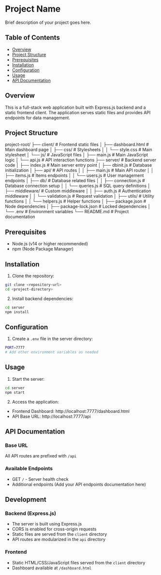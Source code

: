 # Project Name

Brief description of your project goes here.

## Table of Contents
- [Overview](#overview)
- [Project Structure](#project-structure)
- [Prerequisites](#prerequisites)
- [Installation](#installation)
- [Configuration](#configuration)
- [Usage](#usage)
- [API Documentation](#api-documentation)

## Overview
This is a full-stack web application built with Express.js backend and a static frontend client. The application serves static files and provides API endpoints for data management.

## Project Structure
project-root/
├── client/                  # Frontend static files
│   ├── dashboard.html       # Main dashboard page
│   ├── css/                # Stylesheets
│   │   └── style.css       # Main stylesheet
│   └── js/                 # JavaScript files
│       ├── main.js         # Main JavaScript logic
│       └── api.js          # API interaction functions
├── server/                 # Backend server code
│   ├── index.js           # Main server entry point
│   ├── dbinit.js          # Database initialization
│   ├── api/               # API routes
│   │   ├── main.js        # Main API router
│   │   ├── items.js       # Items endpoints
│   │   └── users.js       # User management endpoints
│   ├── db/                # Database related files
│   │   ├── connection.js  # Database connection setup
│   │   └── queries.js     # SQL query definitions
│   ├── middleware/        # Custom middleware
│   │   ├── auth.js        # Authentication middleware
│   │   └── validation.js  # Request validation
│   ├── utils/             # Utility functions
│   │   └── helpers.js     # Helper functions
│   ├── package.json       # Node dependencies
│   ├── package-lock.json  # Locked dependencies
│   └── .env               # Environment variables
└── README.md              # Project documentation

## Prerequisites
- Node.js (v14 or higher recommended)
- npm (Node Package Manager)

## Installation

1. Clone the repository:
```bash
git clone <repository-url>
cd <project-directory>
```

2. Install backend dependencies:
```bash
cd server
npm install
```

## Configuration

1. Create a `.env` file in the server directory:
```bash
PORT=7777
# Add other environment variables as needed
```

## Usage

1. Start the server:
```bash
cd server
npm start
```

2. Access the application:
- Frontend Dashboard: http://localhost:7777/dashboard.html
- API Base URL: http://localhost:7777/api

## API Documentation

### Base URL
All API routes are prefixed with `/api`

### Available Endpoints
- GET `/` - Server health check
- Additional endpoints (Add your API endpoints documentation here)

## Development

### Backend (Express.js)
- The server is built using Express.js
- CORS is enabled for cross-origin requests
- Static files are served from the `client` directory
- API routes are modularized in the `api` directory

### Frontend
- Static HTML/CSS/JavaScript files served from the `client` directory
- Dashboard available at `/dashboard.html`
